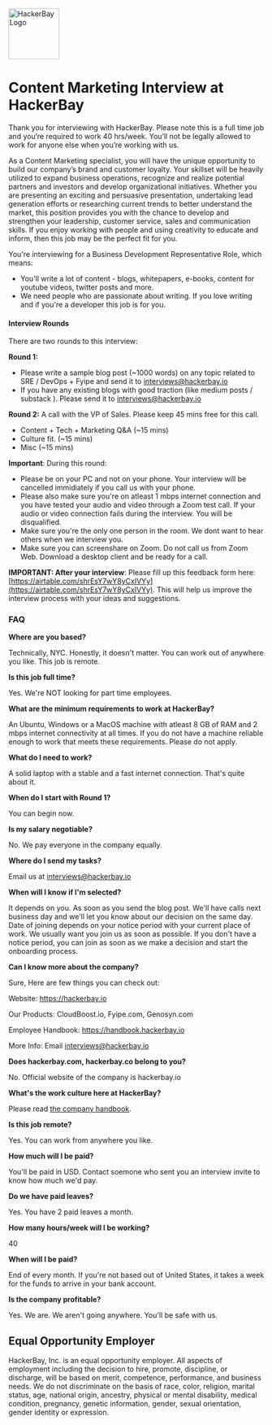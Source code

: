 <img src="https://raw.githubusercontent.com/hackerbay/interview/master/companylogo.png" alt="HackerBay Logo" width="100" height="100">

# Content Marketing Interview at HackerBay

Thank you for interviewing with HackerBay. 
Please note this is a full time job and you’re required to work 40 hrs/week. 
You’ll not be legally allowed to work for anyone else when you’re working with us. 

As a Content Marketing specialist, you will have the unique opportunity to build our company’s brand and customer loyalty. 
Your skillset will be heavily utilized to expand business operations, 
recognize and realize potential partners and investors and develop organizational initiatives. 
Whether you are presenting an exciting and persuasive presentation, 
undertaking lead generation efforts or researching current trends to better understand the market, 
this position provides you with the chance to develop and strengthen your leadership, customer service, sales and communication skills. 
If you enjoy working with people and using creativity to educate and inform, then this job may be the perfect fit for you.

You're interviewing for a Business Development Representative Role, which means: 
- You'll write a lot of content - blogs, whitepapers, e-books, content for youtube videos, twitter posts and more.  
- We need people who are passionate about writing. If you love writing and if you're a developer this job is for you.  

#### Interview Rounds

There are two rounds to this interview: 
 
**Round 1:** 
- Please write a sample blog post (~1000 words) on any topic related to SRE / DevOps + Fyipe and send it to interviews@hackerbay.io 
- If you have any existing blogs with good traction (like medium posts / substack ). Please send it to interviews@hackerbay.io 

**Round 2:** A call with the VP of Sales. Please keep 45 mins free for this call. 
- Content + Tech + Marketing Q&A (~15 mins)
- Culture fit.  (~15 mins) 
- Misc (~15 mins)

**Important**: During this round:
 - Please be on your PC and not on your phone. Your interview will be cancelled immidiately if you call us with your phone.
 - Please also make sure you're on atleast 1 mbps internet connection and you have tested your audio and video through a Zoom test call. If your audio or video connection fails during the interview. You will be disqualified. 
 - Make sure you're the only one person in the room. We dont want to hear others when we interview you. 
 - Make sure you can screenshare on Zoom. Do not call us from Zoom Web. Download a desktop client and be ready for a call.
 
**IMPORTANT: After your interview**: Please fill up this feedback form here: [https://airtable.com/shrEsY7wY8yCxIVYy](https://airtable.com/shrEsY7wY8yCxIVYy). This will help us improve the interview process with your ideas and suggestions.


### FAQ

**Where are you based?**

Technically, NYC. Honestly, it doesn't matter. You can work out of anywhere you like. This job is remote.  

**Is this job full time?**

Yes. We're NOT looking for part time employees. 

**What are the minimum requirements to work at HackerBay?**

An Ubuntu, Windows or a MacOS machine with atleast 8 GB of RAM and 2 mbps internet connectivity at all times. If you do not have a machine reliable enough to work that meets these requirements. Please do not apply. 

**What do I need to work?**

A solid laptop with a stable and a fast internet connection. That's quite about it. 

**When do I start with Round 1?**

You can begin now. 

**Is my salary negotiable?**

No. We pay everyone in the company equally. 

**Where do I send my tasks?**

Email us at interviews@hackerbay.io

**When will I know if I'm selected?**

It depends on you. As soon as you send the blog post. We'll have calls next business day and we'll let you know about our decision on the same day. Date of joining depends on your notice period with your current place of work. We usually want you join us as soon as possible. If you don't have a notice period, you can join as soon as we make a decision and start the onboarding process. 

**Can I know more about the company?**

Sure, Here are few things you can check out:

Website: https://hackerbay.io

Our Products: CloudBoost.io, Fyipe.com, Genosyn.com

Employee Handbook: https://handbook.hackerbay.io

More Info: Email interviews@hackerbay.io

**Does hackerbay.com, hackerbay.co belong to you?**

No. Official website of the company is hackerbay.io

**What's the work culture here at HackerBay?**

Please read [the company handbook](https://handbook.hackerbay.io). 

**Is this job remote?**

Yes. You can work from anywhere you like. 

**How much will I be paid?**

You'll be paid in USD. Contact soemone who sent you an interview invite to know how much we'd pay. 

**Do we have paid leaves?**

Yes. You have 2 paid leaves a month.

**How many hours/week will I be working?** 

40

**When will I be paid?**

End of every month. If you're not based out of United States, it takes a week for the funds to arrive in your bank account. 

**Is the company profitable?**   

Yes. We are. We aren't going anywhere. You'll be safe with us. 

## Equal Opportunity Employer

HackerBay, Inc. is an equal opportunity employer. All aspects of employment including the decision to hire, promote, discipline, or discharge, will be based on merit, competence, performance, and business needs. We do not discriminate on the basis of race, color, religion, marital status, age, national origin, ancestry, physical or mental disability, medical condition, pregnancy, genetic information, gender, sexual orientation, gender identity or expression.

